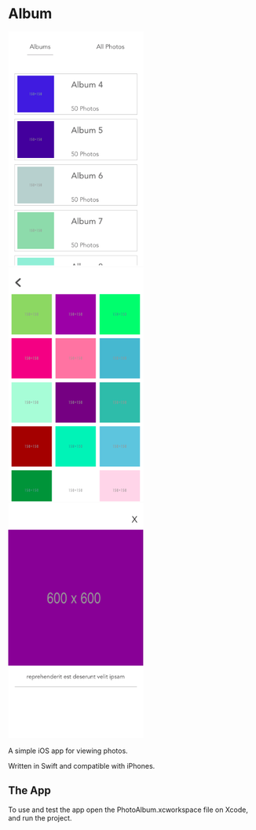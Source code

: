 # Album

<img
src="https://github.com/JoyceMatos/Albums/blob/master/Screen%20Shot%202017-06-02%20at%205.18.17%20PM.png" width = "275"> <img
src="https://github.com/JoyceMatos/Albums/blob/master/Screen%20Shot%202017-06-02%20at%205.16.07%20PM.png" width = "275"> <img
src="https://github.com/JoyceMatos/Albums/blob/master/Screen%20Shot%202017-06-02%20at%205.16.12%20PM.png" width = "275">

A simple iOS app for viewing photos.

Written in Swift and compatible with iPhones.

## The App

To use and test the app open the PhotoAlbum.xcworkspace file on Xcode, and run the project.

